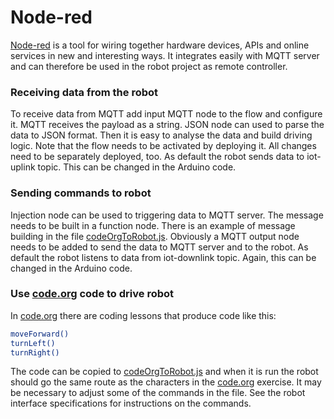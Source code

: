 # Node-red

[Node-red] is a tool for wiring together hardware devices, APIs and online services in new and interesting ways. It integrates easily with MQTT server and can therefore be used in the robot project as remote controller.

### Receiving data from the robot
To receive data from MQTT add input MQTT node to the flow and configure it. MQTT receives the payload as a string. JSON node can used to parse the data to JSON format. Then it is easy to analyse the data and build driving logic. Note that the flow needs to be activated by deploying it. All changes need to be separately deployed, too. As default the robot sends data to iot-uplink topic. This can be changed in the Arduino code.

### Sending commands to robot
Injection node can be used to triggering data to MQTT server. The message needs to be built in a function node. There is an example of message building in the file [codeOrgToRobot.js]. Obviously a MQTT output node needs to be added to send the data to MQTT server and to the robot. As default the robot listens to data from iot-downlink topic. Again, this can be changed in the Arduino code.  

### Use [code.org] code to drive robot 

In [code.org] there are coding lessons that produce code like this:
```sh
moveForward()
turnLeft()
turnRight()
```
The code can be copied to [codeOrgToRobot.js] and when it is run the robot should go the same route as the characters in the [code.org] exercise. It may be necessary to adjust some of the commands in the file. See the robot interface specifications for instructions on the commands.

[codeOrgToRobot.js]: <codeOrgToRobot.js> 
[Node-red]: <http://nodered.org/>
[code.org]: <code.org> 
